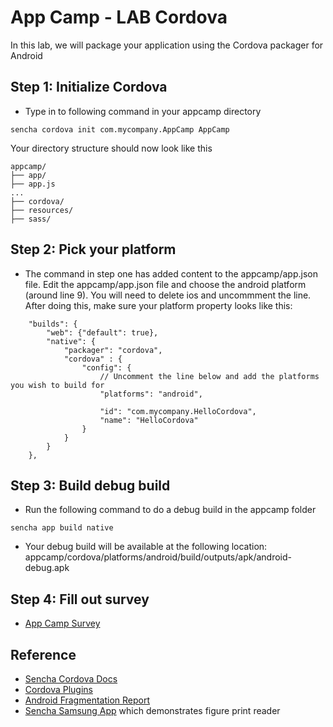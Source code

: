 # App Camp - LAB Cordova

In this lab, we will package your application using the Cordova packager for Android 

## Step 1: Initialize Cordova 

* Type in to following command in your appcamp directory
```
sencha cordova init com.mycompany.AppCamp AppCamp
```

Your directory structure should now look like this
```
appcamp/
├── app/
├── app.js
...
├── cordova/
├── resources/
├── sass/
```

## Step 2: Pick your platform 

* The command in step one has added content to the appcamp/app.json file. Edit the appcamp/app.json file and choose the android platform (around line 9). You will need to delete ios and uncommment the line. After doing this, make sure your platform property looks like this:
```
    "builds": {
        "web": {"default": true},
        "native": {
            "packager": "cordova",
            "cordova" : {
                "config": {
                    // Uncomment the line below and add the platforms you wish to build for
                    "platforms": "android", 

                    "id": "com.mycompany.HelloCordova",
                    "name": "HelloCordova"
                }
            }
        }
    },
```

## Step 3: Build debug build
* Run the following command to do a debug build in the appcamp folder
```
sencha app build native
```
* Your debug build will be available at the following location: appcamp/cordova/platforms/android/build/outputs/apk/android-debug.apk

## Step 4: Fill out survey

* [App Camp Survey](https://www.surveymonkey.com/r/SeattleAppCamp)

## Reference
* [Sencha Cordova Docs](https://docs.sencha.com/cmd/guides/cordova_phonegap.html) 
* [Cordova Plugins](https://cordova.apache.org/plugins/)
* [Android Fragmentation Report](http://opensignal.com/reports/2015/08/android-fragmentation/)
* [Sencha Samsung App](https://github.com/mgusmano/SamsungSencha) which demonstrates figure print reader
